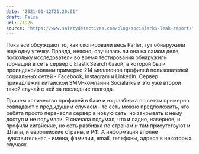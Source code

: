 ```yaml
---
date: "2021-01-12T21:20:01"
draft: False
url: /1926
source: "https://www.safetydetectives.com/blog/socialarks-leak-report/"
---
```


Пока все обсуждают то, как скопировали весь Parler, тут обнаружили еще одну утечку. Правда, неясно, случилась ли она на самом деле, поскольку исследователи во время тестирования обнаружили торчащий в сеть сервер с ElasticSearch базой, в которой были проиндексированы примерно 214 миллионов профилей пользователей социальных сетей - Facebook, Instagram и LinkedIn. Сервер принадлежит китайской SMM-компании Socialarks и это уже второй такой случай с ней за последние полгода.

Причем количество профилей в базе и их разбивка по сетям примерно совпадают с предыдущим случаем - то есть можно предположить, что ребята просто перенесли сервер в новую сеть, но закрывать к нему доступ и не подумали. Я сначала подумал, что и ладно, наверное, и профили китайские, но есть разбивка по странам и там присутствуют и Штаты, и европейские страны, и РФ. А информация вполне чувствительная - имена, фамилии, email, телефоны, адреса в некоторых случаях.

